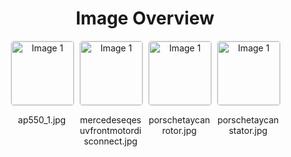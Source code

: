 <h1 style ="text-align: center;"> Image Overview </h1>
<div style="display: flex; flex-wrap: wrap; gap: 10px; justify-content: center;">
<div style="flex: 1 1 calc(33.333% - 20px); max-width: 100px; text-align: center;">
<img src="https://media.evkx.net/multimedia/technology/motors/pmsm/ap550_1_xst.jpg" alt="Image 1" style="width: 100%; border: 1px solid #ddd; border-radius: 5px;">
<p>ap550_1.jpg</p>
</div>
<div style="flex: 1 1 calc(33.333% - 20px); max-width: 100px; text-align: center;">
<img src="https://media.evkx.net/multimedia/technology/motors/pmsm/mercedeseqesuvfrontmotordisconnect_xst.jpg" alt="Image 1" style="width: 100%; border: 1px solid #ddd; border-radius: 5px;">
<p>mercedeseqesuvfrontmotordisconnect.jpg</p>
</div>
<div style="flex: 1 1 calc(33.333% - 20px); max-width: 100px; text-align: center;">
<img src="https://media.evkx.net/multimedia/technology/motors/pmsm/porschetaycanrotor_xst.jpg" alt="Image 1" style="width: 100%; border: 1px solid #ddd; border-radius: 5px;">
<p>porschetaycanrotor.jpg</p>
</div>
<div style="flex: 1 1 calc(33.333% - 20px); max-width: 100px; text-align: center;">
<img src="https://media.evkx.net/multimedia/technology/motors/pmsm/porschetaycanstator_xst.jpg" alt="Image 1" style="width: 100%; border: 1px solid #ddd; border-radius: 5px;">
<p>porschetaycanstator.jpg</p>
</div>
</div>
